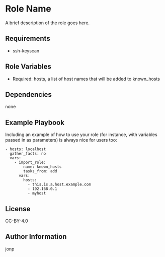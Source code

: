Role Name
=========

A brief description of the role goes here.

Requirements
------------

- ssh-keyscan

Role Variables
--------------

- Required: hosts, a list of host names that will be added to known_hosts

Dependencies
------------

none

Example Playbook
----------------

Including an example of how to use your role (for instance, with variables passed in as parameters) is always nice for users too:

```
- hosts: localhost
  gather_facts: no
  vars:
    - import_role:
        name: known_hosts
        tasks_from: add
      vars:
        hosts:
          - this.is.a.host.example.com
          - 192.168.0.1
          - myhost
```

License
-------

CC-BY-4.0

Author Information
------------------

jonp
